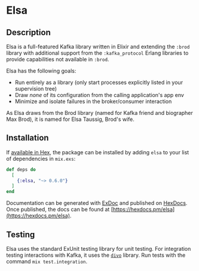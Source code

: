 # Elsa

## Description

Elsa is a full-featured Kafka library written in Elixir and extending the `:brod` library with additional support from the `:kafka_protocol` Erlang libraries to provide capabilities not available in `:brod`.

Elsa has the following goals:
* Run entirely as a library (only start processes explicitly listed in your supervision tree)
* Draw _none_ of its configuration from the calling application's app env
* Minimize and isolate failures in the broker/consumer interaction

As Elsa draws from the Brod library (named for Kafka friend and biographer Max Brod), it is named for Elsa Taussig, Brod's wife.

## Installation

If [available in Hex](https://hex.pm/docs/publish), the package can be installed
by adding `elsa` to your list of dependencies in `mix.exs`:

```elixir
def deps do
  [
    {:elsa, "~> 0.6.0"}
  ]
end
```

Documentation can be generated with [ExDoc](https://github.com/elixir-lang/ex_doc)
and published on [HexDocs](https://hexdocs.pm). Once published, the docs can
be found at [https://hexdocs.pm/elsa](https://hexdocs.pm/elsa).

## Testing

Elsa uses the standard ExUnit testing library for unit testing. For integration testing interactions with Kafka, it uses the [`divo`](https://github.com/smartcitiesdata/divo) library. Run tests with the command `mix test.integration`.
